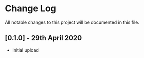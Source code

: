 # Change Log

All notable changes to this project will be documented in this file.

## [0.1.0] - 29th April 2020

* Initial upload
